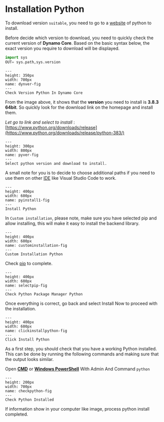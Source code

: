 # Installation Python

To download version `suitable`, you need to go to a [website](https://www.python.org/downloads/) of python to install.

Before decide which version to download, you need to quickly check the current version of **Dynamo Core**. Based on the basic syntax below, the exact version you require to download will be displayed.

```py
import sys
OUT= sys.path,sys.version
```
```{figure} ../images/ML/checkpyversion.png
---
height: 350px
width: 700px
name: dynver-fig
---
Check Version Python In Dynamo Core
```
From the image above, it shows that the **version** you need to install is **3.8.3 64bit**. So quickly look for the download link on the homepage and install them.

*Let go to link and select to install* : [https://www.python.org/downloads/release](https://www.python.org/downloads/release/python-383/)

```{figure} ../images/ML/dowloadpython.png
---
height: 300px
width: 800px
name: pyver-fig
---
Select python version and download to install.
```
A small note for you is to decide to choose additional paths if you need to use them on other [IDE](https://docs.python.org/3/library/idle.html) like Visual Studio Code to work.

```{figure} ../images/ML/pythoninstall1.png
---
height: 400px
width: 600px
name: pyinstall1-fig
---
Install Python
```

In `Custom installation`, please note, make sure you have selected pip and allow installing, this will make it easy to install the backend library.

```{figure} ../images/ML/custominstallation.png
---
height: 400px
width: 600px
name: custominstallation-fig
---
Custom Installation Python
```
Check [pip](https://en.wikipedia.org/wiki/Pip_(package_manager)) to complete.

```{figure} ../images/ML/selectpip.png
---
height: 400px
width: 600px
name: selectpip-fig
---
Check Python Package Manager Python
```

Once everything is correct, go back and select Install Now to proceed with the installation.

```{figure} ../images/ML/clickinstallpython.png
---
height: 400px
width: 600px
name: clickinstallpython-fig
---
Click Install Python
```
As a first step, you should check that you have a working Python installed. This can be done by running the following commands and making sure that the output looks similar.

Open **[CMD](https://vi.wikipedia.org/wiki/Cmd.exe)** or **[Windows PowerShell](https://en.wikipedia.org/wiki/PowerShell)** With Admin And Command `python`

```{figure} ../images/ML/checkpython.png
---
height: 200px
width: 700px
name: checkpython-fig
---
Check Python Installed
```
If information show in your computer like image, process python install completed.